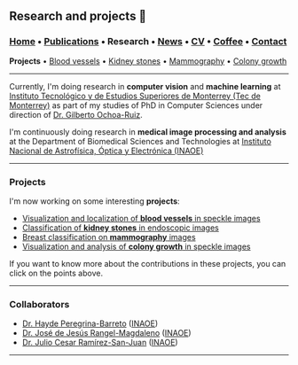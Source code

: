 ## Research and projects 📓
###  [Home](/index) • [Publications](/publications) • Research • [News](/news) • [CV](/brief_cv) • [Coffee](/coffee) • [Contact](/contact)
**Projects** • [Blood vessels](/bloodvessels) • [Kidney stones](/kidneystones) • [Mammography](/mammography) • [Colony growth](/colonygrowth)

--- 

Currently, I'm doing research in **computer vision** and **machine learning** at [Instituto Tecnológico y de Estudios Superiores de Monterrey (Tec de Monterrey)](https://tec.mx/es)  as part of my studies of PhD in Computer Sciences under direction of [Dr. Gilberto Ochoa-Ruiz](https://scholar.google.com/citations?user=DDtiliwAAAAJ&hl=en). 

I'm continuously doing research in **medical image processing and analysis** at the Department of Biomedical Sciences and Technologies at [Instituto Nacional de Astrofísica, Óptica y Electrónica (INAOE)](https://www.inaoep.mx)
  
---
  
### Projects


I'm now working on some interesting **projects**:
*  [Visualization and localization of **blood vessels** in speckle images](/bloodvessels)
*  [Classification of **kidney stones** in endoscopic images](/kidneystones)
*  [Breast classification on **mammography** images](/mammography)
*  [Visualization and analysis of **colony growth** in speckle images](/colonygrowth)

If you want to know more about the contributions in these projects, you can click on the points above.

---

### Collaborators

* [Dr. Hayde Peregrina-Barreto](https://scholar.google.com/citations?user=Wh2blp0AAAAJ&hl=en) ([INAOE](https://www.inaoep.mx))
* [Dr. José de Jesús Rangel-Magdaleno](https://scholar.google.com/citations?user=aBNkfEsAAAAJ&hl=en) ([INAOE](https://www.inaoep.mx))
* [Dr. Julio Cesar Ramírez-San-Juan](https://scholar.google.com/citations?user=xN03bqgAAAAJ&hl=en) ([INAOE](https://www.inaoep.mx))




---

